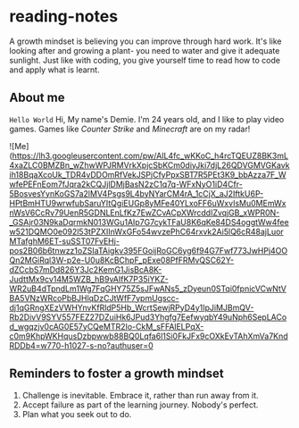 # reading-notes
A growth mindset is believing you can improve through hard work. It's like looking after and growing a plant- you need to water and give it adequate sunlight.
Just like with coding, you give yourself time to read how to code and apply what is learnt.

## About me

`Hello World`
Hi, My name's Demie. I'm 24 years old, and I like to play video games. Games like *Counter Strike* and *Minecraft* are on my radar!

![Me](https://lh3.googleusercontent.com/pw/AIL4fc_wKKoC_h4rcTQEUZ8BK3mL4xaZLC0BMZBn_wZhwWPJRMVrkXpjcSbKCm0diyJki7djL26QDVGMVGKavkih18BqaXcoUk_TDR4vDDOmRfVekJSPjCfyPpxSBT7R5PEt3K9_bbAzza7F_WwfePEFnEom7fJqra2kCQJjlDMjBasN2zC1q7q-WFxNyO1iD4Cfr-5BosvesYynKoGS7a2lMV4Psgs9L4byNYarCM4rA_1cCjX_aJ2IftkU6P-HPtBmHTU9wrwfubSaruYItQgiEUGp8yMFe40YLxoFF6uWxvIsMu0MEmWxnWsV6CcRv79UenR5GDNLEnLfKz7EwZCvACpXWrcddIZvqjGB_xWPR0N-_GSAjr03N9kaDqrmkN013WGu1AIp7G7cykTFaU8K6qKe84DS4oggtWw4feew521DQMO0e092l53tPZXIInWxGFo54wvzePhC64rxvk2Ai5lQ6cR48ajLuorMTafghM6ET-suSST07FvEHj-pos2B06b6tnwzz1oZSIaTAigkv395FGoijRoGC6yg6f94G7Fwf773JwHPj4OOQn2MGiRql3W-p2e-U0u8KcBChpF_pExe08PfFRMvQSC62Y-dZCcbS7mDd826Y3Jc2KemG1JisBcA8K-JudttMx9cv14M5WZB_hB9vAIfK7P35iYKZ-WR2uB4dTpndLm1Wg7FqGHY75Z5sJFwANs5_zDyeun0STqi0fpnicVCwNtVBA5VNzWRcoPbBJHlqDzCJtWfF7ypmUgscc-dj1qGRngXEzVWHYnvKfRldP5Hb_WcrtSewjRPyD4y1IpJiMJBmQV-Rb2DivV9SYV557FEZ27DZuiHk6JPud3Yhgfg7EefwyqbY49uNph6SepLACod_wgqzjv0cAG0E57yCQeMTR2Io-CkM_sFFAlELPqX-c0m9KhpWKHqusDzbpwwb88BQ0Lqfa6l1Si0FkJFx9cOXkEvTAhXmVa7KndRDDb4=w770-h1027-s-no?authuser=0


## Reminders to foster a growth mindset

1. Challenge is inevitable. Embrace it, rather than run away from it.
2. Accept failure as part of the learning journey. Nobody's perfect.
3. Plan what you seek out to do.




